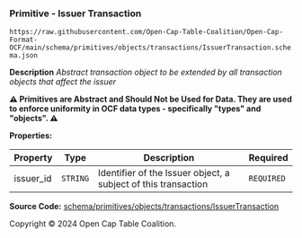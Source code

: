 ### Primitive - Issuer Transaction

`https://raw.githubusercontent.com/Open-Cap-Table-Coalition/Open-Cap-Format-OCF/main/schema/primitives/objects/transactions/IssuerTransaction.schema.json`

**Description** _Abstract transaction object to be extended by all transaction objects that affect the issuer_

**:warning: Primitives are Abstract and Should Not be Used for Data. They are used to enforce uniformity in OCF data types - specifically "types" and "objects". :warning:**

**Properties:**

| Property  | Type     | Description                                                    | Required   |
| --------- | -------- | -------------------------------------------------------------- | ---------- |
| issuer_id | `STRING` | Identifier of the Issuer object, a subject of this transaction | `REQUIRED` |

**Source Code:** [schema/primitives/objects/transactions/IssuerTransaction](../../../../../../schema/primitives/objects/transactions/IssuerTransaction.schema.json)

Copyright © 2024 Open Cap Table Coalition.
